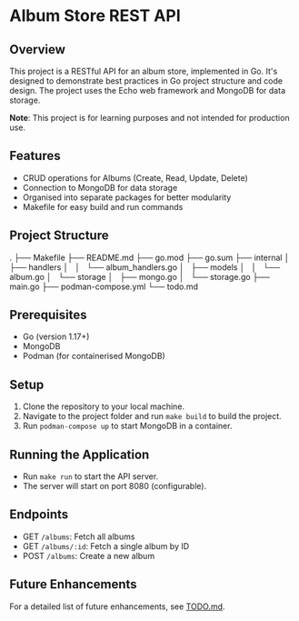 # Album Store REST API

## Overview
This project is a RESTful API for an album store, implemented in Go. It's designed to demonstrate best practices in Go project structure and code design. The project uses the Echo web framework and MongoDB for data storage. 

**Note**: This project is for learning purposes and not intended for production use.

## Features
- CRUD operations for Albums (Create, Read, Update, Delete)
- Connection to MongoDB for data storage
- Organised into separate packages for better modularity
- Makefile for easy build and run commands

## Project Structure

.
├── Makefile
├── README.md
├── go.mod
├── go.sum
├── internal
│   ├── handlers
│   │   └── album_handlers.go
│   ├── models
│   │   └── album.go
│   └── storage
│       ├── mongo.go
│       └── storage.go
├── main.go
├── podman-compose.yml
└── todo.md


## Prerequisites
- Go (version 1.17+)
- MongoDB
- Podman (for containerised MongoDB)

## Setup
1. Clone the repository to your local machine.
2. Navigate to the project folder and run `make build` to build the project.
3. Run `podman-compose up` to start MongoDB in a container.

## Running the Application
- Run `make run` to start the API server.
- The server will start on port 8080 (configurable).

## Endpoints
- GET `/albums`: Fetch all albums
- GET `/albums/:id`: Fetch a single album by ID
- POST `/albums`: Create a new album

## Future Enhancements
For a detailed list of future enhancements, see [TODO.md](./TODO.md).

